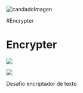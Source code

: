 
![candadoImagen](https://github.com/user-attachments/assets/33c39712-8823-4343-a6fb-5f1babef0fef)

 #Encrypter 
<h1>Encrypter</h1>
<p align="left"><img src="https://img.shields.io/badge/STATUS-EN%20DESAROLLO-green"></p> 
<p align=""><img src="https://img.shields.io/github/stars/camilafernanda?style=social"></p>

<p>Desafío encriptador de texto</p>

